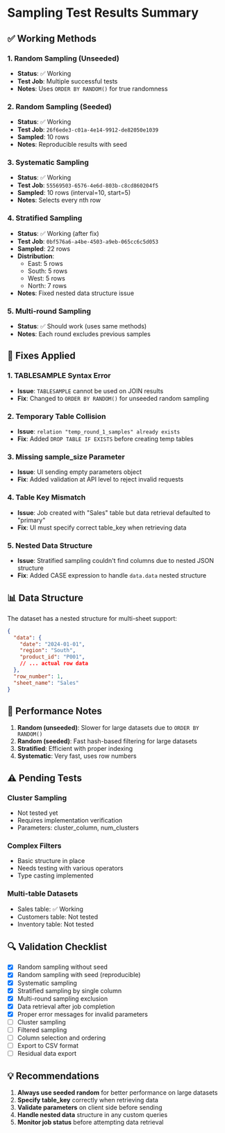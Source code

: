 # Sampling Test Results Summary

## ✅ Working Methods

### 1. Random Sampling (Unseeded)
- **Status**: ✅ Working
- **Test Job**: Multiple successful tests
- **Notes**: Uses `ORDER BY RANDOM()` for true randomness

### 2. Random Sampling (Seeded)
- **Status**: ✅ Working
- **Test Job**: `26f6ede3-c01a-4e14-9912-de82050e1039`
- **Sampled**: 10 rows
- **Notes**: Reproducible results with seed

### 3. Systematic Sampling
- **Status**: ✅ Working
- **Test Job**: `55569503-6576-4e6d-803b-c8cd860204f5`
- **Sampled**: 10 rows (interval=10, start=5)
- **Notes**: Selects every nth row

### 4. Stratified Sampling
- **Status**: ✅ Working (after fix)
- **Test Job**: `0bf576a6-a4be-4503-a9eb-065cc6c5d053`
- **Sampled**: 22 rows
- **Distribution**:
  - East: 5 rows
  - South: 5 rows
  - West: 5 rows
  - North: 7 rows
- **Notes**: Fixed nested data structure issue

### 5. Multi-round Sampling
- **Status**: ✅ Should work (uses same methods)
- **Notes**: Each round excludes previous samples

## 🔧 Fixes Applied

### 1. TABLESAMPLE Syntax Error
- **Issue**: `TABLESAMPLE` cannot be used on JOIN results
- **Fix**: Changed to `ORDER BY RANDOM()` for unseeded random sampling

### 2. Temporary Table Collision
- **Issue**: `relation "temp_round_1_samples" already exists`
- **Fix**: Added `DROP TABLE IF EXISTS` before creating temp tables

### 3. Missing sample_size Parameter
- **Issue**: UI sending empty parameters object
- **Fix**: Added validation at API level to reject invalid requests

### 4. Table Key Mismatch
- **Issue**: Job created with "Sales" table but data retrieval defaulted to "primary"
- **Fix**: UI must specify correct table_key when retrieving data

### 5. Nested Data Structure
- **Issue**: Stratified sampling couldn't find columns due to nested JSON structure
- **Fix**: Added CASE expression to handle `data.data` nested structure

## 📊 Data Structure

The dataset has a nested structure for multi-sheet support:
```json
{
  "data": {
    "date": "2024-01-01",
    "region": "South",
    "product_id": "P001",
    // ... actual row data
  },
  "row_number": 1,
  "sheet_name": "Sales"
}
```

## 🚀 Performance Notes

1. **Random (unseeded)**: Slower for large datasets due to `ORDER BY RANDOM()`
2. **Random (seeded)**: Fast hash-based filtering for large datasets
3. **Stratified**: Efficient with proper indexing
4. **Systematic**: Very fast, uses row numbers

## ⚠️ Pending Tests

### Cluster Sampling
- Not tested yet
- Requires implementation verification
- Parameters: cluster_column, num_clusters

### Complex Filters
- Basic structure in place
- Needs testing with various operators
- Type casting implemented

### Multi-table Datasets
- Sales table: ✅ Working
- Customers table: Not tested
- Inventory table: Not tested

## 🔍 Validation Checklist

- [x] Random sampling without seed
- [x] Random sampling with seed (reproducible)
- [x] Systematic sampling
- [x] Stratified sampling by single column
- [x] Multi-round sampling exclusion
- [x] Data retrieval after job completion
- [x] Proper error messages for invalid parameters
- [ ] Cluster sampling
- [ ] Filtered sampling
- [ ] Column selection and ordering
- [ ] Export to CSV format
- [ ] Residual data export

## 💡 Recommendations

1. **Always use seeded random** for better performance on large datasets
2. **Specify table_key** correctly when retrieving data
3. **Validate parameters** on client side before sending
4. **Handle nested data** structure in any custom queries
5. **Monitor job status** before attempting data retrieval